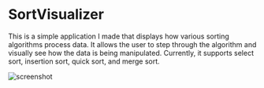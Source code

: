 SortVisualizer
===============================

This is a simple application I made that displays how various sorting algorithms process data. It allows the user to step through the algorithm and visually see how the data is being manipulated. Currently, it supports select sort, insertion sort, quick sort, and merge sort. 

![screenshot](http://i.imgur.com/5og5lCQ.png)
